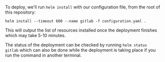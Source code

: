 To deploy, we'll run `helm install` with our configuration file, from the
root of this repository:

```
helm install --timeout 600 --name gitlab -f configuration.yaml .
```

This will output the list of resources installed once the deployment finishes which may take 5-10 minutes.

The status of the deployment can be checked by running `helm status gitlab` which can also be done while
the deployment is taking place if you run the command in another terminal.
